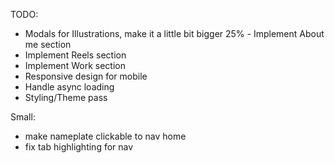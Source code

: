 TODO:

- Modals for Illustrations, make it a little bit bigger 25%
  _-_ Implement About me section
- Implement Reels section
- Implement Work section
- Responsive design for mobile
- Handle async loading
- Styling/Theme pass

Small:

- make nameplate clickable to nav home
- fix tab highlighting for nav
